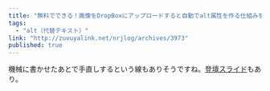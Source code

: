 ```yaml
---
title: "無料でできる！画像をDropBoxにアップロードすると自動でalt属性を作る仕組みをノンコーディングで作った話（Microsoft Flow）"
tags:
  - "alt（代替テキスト）"
link: "http://zuvuyalink.net/nrjlog/archives/3973"
published: true
---
```


機械に書かせたあとで手直しするという線もありそうですね。[登壇スライド](https://www.slideshare.net/noriji822/alt-79747524)もあり。
